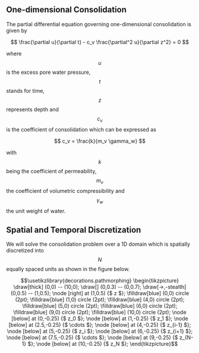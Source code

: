 ## One-dimensional Consolidation

The partial differential equation governing one-dimensional consolidation is given by

$$
\frac{\partial u}{\partial t} - c_v \frac{\partial^2 u}{\partial z^2} = 0
$$

where $$ u $$ is the excess pore water pressure, $$ t $$ stands for time, $$ z $$ represents depth and $$ c_v $$ is the coefficient of consolidation which can be expressed as

$$
c_v = \frac{k}{m_v \gamma_w}
$$

with $$ k $$ being the coefficient of permeability, $$ m_v $$ the coefficient of volumetric compressibility and $$ \gamma_w $$ the unit weight of water.

## Spatial and Temporal Discretization

We will solve the consolidation problem over a 1D domain which is spatially discretized into $$ N $$ equally spaced units as shown in the figure below.

$$\usetikzlibrary{decorations.pathmorphing}	
\begin{tikzpicture}
\draw[thick] (0,0) -- (10,0);
\draw[] (0,0.3) -- (0,0.7);
\draw[->,-stealth] (0,0.5) -- (1,0.5);
\node [right] at (1,0.5) {$ z $};
\filldraw[blue] (0,0) circle (2pt);
\filldraw[blue] (1,0) circle (2pt);
\filldraw[blue] (4,0) circle (2pt);
\filldraw[blue] (5,0) circle (2pt);
\filldraw[blue] (6,0) circle (2pt);
\filldraw[blue] (9,0) circle (2pt);
\filldraw[blue] (10,0) circle (2pt);
\node [below] at (0,-0.25) {$ z_0 $};
\node [below] at (1,-0.25) {$ z_1 $};
\node [below] at (2.5,-0.25) {$ \cdots $};
\node [below] at (4,-0.25) {$ z_{i-1} $};
\node [below] at (5,-0.25) {$ z_i $};
\node [below] at (6,-0.25) {$ z_{i+1} $};
\node [below] at (7.5,-0.25) {$ \cdots $};
\node [below] at (9,-0.25) {$ z_{N-1} $};
\node [below] at (10,-0.25) {$ z_N $};
\end{tikzpicture}$$
